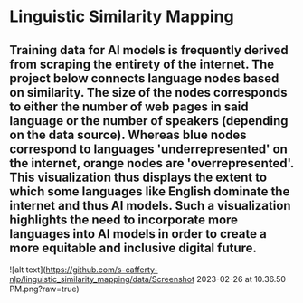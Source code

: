 # Linguistic Similarity Mapping

## Training data for AI models is frequently derived from scraping the entirety of the internet. The project below connects language nodes based on similarity. The size of the nodes corresponds to either the number of web pages in said language or the number of speakers (depending on the data source). Whereas blue nodes correspond to languages 'underrepresented' on the internet, orange nodes are 'overrepresented'. This visualization thus displays the extent to which some languages like English dominate the internet and thus AI models. Such a visualization highlights the need to incorporate more languages into AI models in order to create a more equitable and inclusive digital future.

![alt text](https://github.com/s-cafferty-nlp/linguistic_similarity_mapping/data/Screenshot 2023-02-26 at 10.36.50 PM.png?raw=true)
